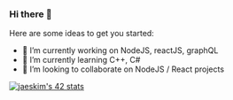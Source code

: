 ### Hi there 👋

Here are some ideas to get you started:

- 🔭 I’m currently working on NodeJS, reactJS, graphQL
- 🌱 I’m currently learning C++, C#
- 👯 I’m looking to collaborate on NodeJS / React projects

[![jaeskim's 42 stats](https://badge42.herokuapp.com/api/stats/hsaadaou)](https://github.com/JaeSeoKim/badge42)
